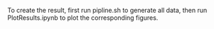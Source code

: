 To create the result, first run pipline.sh to generate all data, then run PlotResults.ipynb to plot the corresponding figures.